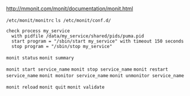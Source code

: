 http://mmonit.com/monit/documentation/monit.html

`/etc/monit/monitrc`
`ls /etc/monit/conf.d/`

```
check process my_service
  with pidfile /data/my_service/shared/pids/puma.pid
  start program = "/sbin/start my_service" with timeout 150 seconds
  stop program = "/sbin/stop my_service"
```

`monit status`
`monit summary`

`monit start service_name`
`monit stop service_name`
`monit restart service_name`
`monit monitor service_name`
`monit unmonitor service_name`

`monit reload`
`monit quit`
`monit validate`
